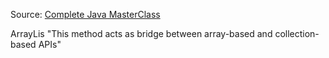 Source: <a href="https://www.udemy.com/java-the-complete-java-developer-course/learn/v4/content">Complete Java MasterClass</a>

ArrayLis "This method acts as bridge between array-based and collection-based APIs"




